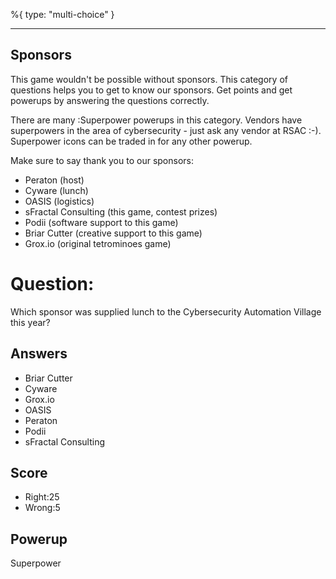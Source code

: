 %{
 type: "multi-choice"
}

---
## Sponsors
This game wouldn't be possible without sponsors.
This category of questions
helps you to get to know our sponsors.
Get points and get powerups
by answering the questions correctly.

There are many :Superpower powerups
in this category.
Vendors have superpowers
in the area of cybersecurity -
just ask any vendor at RSAC :-).
Superpower icons
can be traded in for any other powerup.

Make sure to say thank you to our sponsors:
- Peraton (host)
- Cyware (lunch)
- OASIS (logistics)
- sFractal Consulting (this game, contest prizes)
- Podii (software support to this game)
- Briar Cutter (creative support to this game)
- Grox.io (original tetrominoes game)

# Question:
Which sponsor was supplied lunch to the Cybersecurity Automation Village this year?

## Answers
- Briar Cutter
- Cyware
- Grox.io
- OASIS
- Peraton
- Podii
- sFractal Consulting

## Score
- Right:25
- Wrong:5

## Powerup
Superpower
